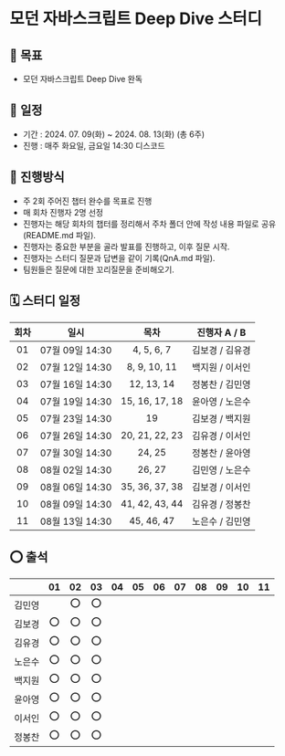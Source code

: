 # 모던 자바스크립트 Deep Dive 스터디

## 🎯 목표

- 모던 자바스크립트 Deep Dive 완독

## 📆 일정

- 기간 : 2024. 07. 09(화) ~ 2024. 08. 13(화) (총 6주)
- 진행 : 매주 화요일, 금요일 14:30 디스코드

## 📜 진행방식

- 주 2회 주어진 챕터 완수를 목표로 진행
- 매 회차 진행자 2명 선정
- 진행자는 해당 회차의 챕터를 정리해서 주차 폴더 안에 작성 내용 파일로 공유(README.md 파일).
- 진행자는 중요한 부분을 골라 발표를 진행하고, 이후 질문 시작.
- 진행자는 스터디 질문과 답변을 같이 기록(QnA.md 파일).
- 팀원들은 질문에 대한 꼬리질문을 준비해오기.

## 🗓️ 스터디 일정

| 회차 |      일시       |      목차      |  진행자 A / B   |
| :--: | :-------------: | :------------: | :-------------: |
|  01  | 07월 09일 14:30 |   4, 5, 6, 7   | 김보경 / 김유경 |
|  02  | 07월 12일 14:30 |  8, 9, 10, 11  | 백지원 / 이서인 |
|  03  | 07월 16일 14:30 |   12, 13, 14   | 정봉찬 / 김민영 |
|  04  | 07월 19일 14:30 | 15, 16, 17, 18 | 윤아영 / 노은수 |
|  05  | 07월 23일 14:30 |       19       | 김보경 / 백지원 |
|  06  | 07월 26일 14:30 | 20, 21, 22, 23 | 김유경 / 이서인 |
|  07  | 07월 30일 14:30 |     24, 25     | 정봉찬 / 윤아영 |
|  08  | 08월 02일 14:30 |     26, 27     | 김민영 / 노은수 |
|  09  | 08월 06일 14:30 | 35, 36, 37, 38 | 김보경 / 이서인 |
|  10  | 08월 09일 14:30 | 41, 42, 43, 44 | 김유경 / 정봉찬 |
|  11  | 08월 13일 14:30 |   45, 46, 47   | 노은수 / 김민영 |

## ⭕️ 출석

|        | 01  | 02  | 03  | 04  | 05  | 06  | 07  | 08  | 09  | 10  | 11  |
| :----: | :-: | :-: | :-: | :-: | :-: | :-: | :-: | :-: | :-: | :-: | :-: |
| 김민영 |     | ⭕️ | ⭕️ |     |     |     |     |     |     |     |     |
| 김보경 | ⭕️ | ⭕️ | ⭕️ |     |     |     |     |     |     |     |     |
| 김유경 | ⭕️ | ⭕️ | ⭕️ |     |     |     |     |     |     |     |     |
| 노은수 | ⭕️ | ⭕️ | ⭕️ |     |     |     |     |     |     |     |     |
| 백지원 | ⭕️ | ⭕️ | ⭕️ |     |     |     |     |     |     |     |     |
| 윤아영 | ⭕️ | ⭕️ | ⭕️ |     |     |     |     |     |     |     |     |
| 이서인 | ⭕️ | ⭕️ | ⭕️ |     |     |     |     |     |     |     |     |
| 정봉찬 | ⭕️ | ⭕️ | ⭕️ |     |     |     |     |     |     |     |     |
